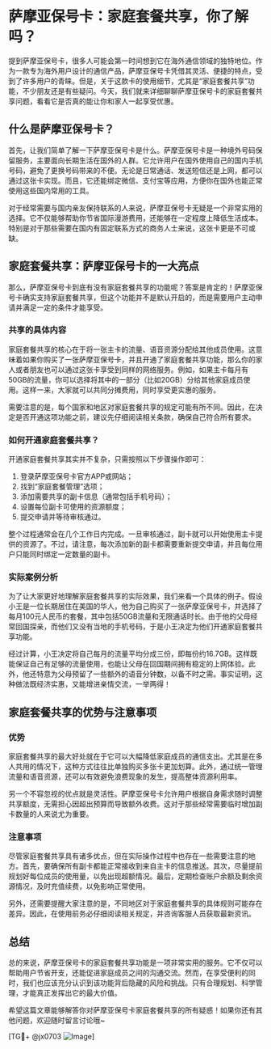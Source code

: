 # 萨摩亚保号卡：家庭套餐共享，你了解吗？

提到萨摩亚保号卡，很多人可能会第一时间想到它在海外通信领域的独特地位。作为一款专为海外用户设计的通信产品，萨摩亚保号卡凭借其灵活、便捷的特点，受到了许多用户的青睐。但是，关于这款卡的使用细节，尤其是“家庭套餐共享”功能，不少朋友还是有些疑问。今天，我们就来详细聊聊萨摩亚保号卡的家庭套餐共享问题，看看它是否真的能让你和家人一起享受优惠。

## 什么是萨摩亚保号卡？

首先，让我们简单了解一下萨摩亚保号卡是什么。萨摩亚保号卡是一种境外号码保留服务，主要面向长期生活在国外的人群。它允许用户在国外使用自己的国内手机号码，避免了更换号码带来的不便。无论是日常通话、发送短信还是上网，都可以通过这张卡实现。而且，它还能绑定微信、支付宝等应用，方便你在国外也能正常使用这些国内常用的工具。

对于经常需要与国内亲友保持联系的人来说，萨摩亚保号卡无疑是一个非常实用的选择。它不仅能够帮助你节省国际漫游费用，还能够在一定程度上降低生活成本。特别是对于那些需要在国内有固定联系方式的商务人士来说，这张卡更是不可或缺。

## 家庭套餐共享：萨摩亚保号卡的一大亮点

那么，萨摩亚保号卡到底有没有家庭套餐共享的功能呢？答案是肯定的！萨摩亚保号卡确实支持家庭套餐共享，但这个功能并不是默认开启的，而是需要用户主动申请并满足一定的条件才能享受。

### 共享的具体内容

家庭套餐共享的核心在于将一张主卡的流量、语音资源分配给其他成员使用。这意味着如果你购买了一张萨摩亚保号卡，并且开通了家庭套餐共享功能，那么你的家人或者朋友也可以通过这张卡享受到同样的网络服务。例如，如果主卡每月有50GB的流量，你可以选择将其中的一部分（比如20GB）分给其他家庭成员使用。这样一来，大家就可以共同分摊费用，同时享受更实惠的服务。

需要注意的是，每个国家和地区对家庭套餐共享的规定可能有所不同。因此，在决定是否开通这项功能之前，建议先仔细阅读相关条款，确保自己符合所有要求。

### 如何开通家庭套餐共享？

开通家庭套餐共享其实并不复杂，只需按照以下步骤操作即可：

1. 登录萨摩亚保号卡官方APP或网站；
2. 找到“家庭套餐管理”选项；
3. 添加需要共享的副卡信息（通常包括手机号码）；
4. 设置每位副卡可使用的资源额度；
5. 提交申请并等待审核通过。

整个过程通常会在几个工作日内完成。一旦审核通过，副卡就可以开始使用主卡提供的资源了。不过，请注意，每次添加新的副卡都需要重新提交申请，并且每位用户只能同时绑定一定数量的副卡。

### 实际案例分析

为了让大家更好地理解家庭套餐共享的实际效果，我们来看一个具体的例子。假设小王是一位长期居住在美国的华人，他为自己购买了一张萨摩亚保号卡，并选择了每月100元人民币的套餐，其中包括50GB流量和无限通话时长。由于他的父母经常回国探亲，而他们又没有当地的手机号码，于是小王决定为他们开通家庭套餐共享功能。

经过计算，小王决定将自己每月的流量平均分成三份，即每份约16.7GB。这样既能保证自己有足够的流量使用，也能让父母在回国期间拥有稳定的上网体验。此外，他还特意为父母预留了一些额外的语音分钟数，以备不时之需。事实证明，这种做法既经济实惠，又能增进亲情交流，一举两得！

## 家庭套餐共享的优势与注意事项

### 优势

家庭套餐共享的最大好处就在于它可以大幅降低家庭成员的通信支出。尤其是在多人共用的情况下，这种方式往往比单独购买多张卡更加划算。此外，通过统一管理流量和语音资源，还可以有效避免浪费现象的发生，提高整体资源利用率。

另一个不容忽视的优点就是灵活性。萨摩亚保号卡允许用户根据自身需求随时调整共享额度，无需担心因超出预算而导致额外收费。这对于那些经常需要临时增加副卡数量的人来说尤为重要。

### 注意事项

尽管家庭套餐共享具有诸多优点，但在实际操作过程中也存在一些需要注意的地方。首先，要确保所有副卡都能正常接收到来自主卡的信息推送。其次，尽量提前规划好每位成员的使用量，以免出现超额情况。最后，定期检查账户余额及剩余资源情况，及时充值续费，以免影响正常使用。

另外，还需要提醒大家注意的是，不同地区对于家庭套餐共享的具体规则可能存在差异。因此，在使用前务必仔细阅读相关规定，并咨询客服人员获取最新资讯。

## 总结

总的来说，萨摩亚保号卡的家庭套餐共享功能是一项非常实用的服务。它不仅可以帮助用户节省开支，还能促进家庭成员之间的沟通交流。然而，在享受便利的同时，我们也应该充分认识到该功能背后隐藏的风险和挑战。只有合理规划、科学管理，才能真正发挥出它的最大价值。

希望这篇文章能够解答你对萨摩亚保号卡家庭套餐共享的所有疑惑！如果你还有其他问题，欢迎随时留言讨论哦~

[TG💪+ @jx0703 ![Image](https://github.com/user-attachments/assets/dbca1d08-cadb-493c-b0ec-ad6f7a83f270)]